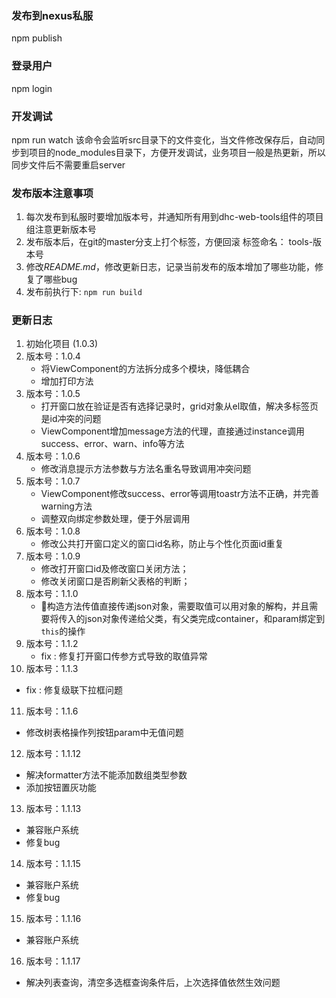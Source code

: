 ### 发布到nexus私服
npm publish

### 登录用户
npm login

### 开发调试
npm run watch 
该命令会监听src目录下的文件变化，当文件修改保存后，自动同步到项目的node_modules目录下，方便开发调试，业务项目一般是热更新，所以同步文件后不需要重启server

### 发布版本注意事项
1. 每次发布到私服时要增加版本号，并通知所有用到dhc-web-tools组件的项目组注意更新版本号
2. 发布版本后，在git的master分支上打个标签，方便回滚 标签命名： tools-版本号
3. 修改*README.md*，修改更新日志，记录当前发布的版本增加了哪些功能，修复了哪些bug
4. 发布前执行下: `npm run build`

### 更新日志
1. 初始化项目 (1.0.3)
2. 版本号：1.0.4
   - 将ViewComponent的方法拆分成多个模块，降低耦合
   - 增加打印方法
3. 版本号：1.0.5
   - 打开窗口放在验证是否有选择记录时，grid对象从el取值，解决多标签页是id冲突的问题
   - ViewComponent增加message方法的代理，直接通过instance调用success、error、warn、info等方法
4. 版本号：1.0.6
   - 修改消息提示方法参数与方法名重名导致调用冲突问题
5. 版本号：1.0.7
   - ViewComponent修改success、error等调用toastr方法不正确，并完善warning方法
   - 调整双向绑定参数处理，便于外层调用
6. 版本号：1.0.8
   - 修改公共打开窗口定义的窗口id名称，防止与个性化页面id重复
7. 版本号：1.0.9
   - 修改打开窗口id及修改窗口关闭方法；
   - 修改关闭窗口是否刷新父表格的判断；
8. 版本号：1.1.0
   - 构造方法传值直接传递json对象，需要取值可以用对象的解构，并且需要将传入的json对象传递给父类，有父类完成container，和param绑定到`this`的操作
9. 版本号：1.1.2
   - fix : 修复打开窗口传参方式导致的取值异常
10. 版本号：1.1.3
   - fix : 修复级联下拉框问题 
11. 版本号：1.1.6
   - 修改树表格操作列按钮param中无值问题
   
12. 版本号：1.1.12
   - 解决formatter方法不能添加数组类型参数
   - 添加按钮置灰功能
   
13. 版本号：1.1.13
   - 兼容账户系统
   - 修复bug

14. 版本号：1.1.15
   - 兼容账户系统
   - 修复bug

15. 版本号：1.1.16
   - 兼容账户系统
   
16. 版本号：1.1.17
   - 解决列表查询，清空多选框查询条件后，上次选择值依然生效问题